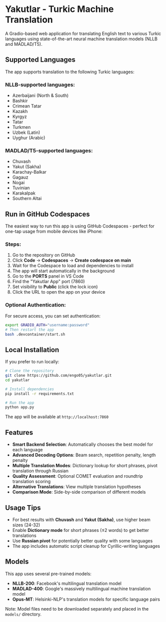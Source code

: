 # Yakutlar - Turkic Machine Translation

A Gradio-based web application for translating English text to various Turkic languages using state-of-the-art neural machine translation models (NLLB and MADLAD/T5).

## Supported Languages

The app supports translation to the following Turkic languages:

### NLLB-supported languages:
- Azerbaijani (North & South)
- Bashkir
- Crimean Tatar
- Kazakh
- Kyrgyz
- Tatar
- Turkmen
- Uzbek (Latin)
- Uyghur (Arabic)

### MADLAD/T5-supported languages:
- Chuvash
- Yakut (Sakha)
- Karachay-Balkar
- Gagauz
- Nogai
- Tuvinian
- Karakalpak
- Southern Altai

## Run in GitHub Codespaces

The easiest way to run this app is using GitHub Codespaces - perfect for one-tap usage from mobile devices like iPhone:

### Steps:
1. Go to the repository on GitHub
2. Click **Code** → **Codespaces** → **Create codespace on main**
3. Wait for the Codespace to load and dependencies to install
4. The app will start automatically in the background
5. Go to the **PORTS** panel in VS Code
6. Find the "Yakutlar App" port (7860)
7. Set visibility to **Public** (click the lock icon)
8. Click the URL to open the app on your device

### Optional Authentication:
For secure access, you can set authentication:
```bash
export GRADIO_AUTH="username:password"
# Then restart the app
bash .devcontainer/start.sh
```

## Local Installation

If you prefer to run locally:

```bash
# Clone the repository
git clone https://github.com/engo05/yakutlar.git
cd yakutlar

# Install dependencies
pip install -r requirements.txt

# Run the app
python app.py
```

The app will be available at `http://localhost:7860`

## Features

- **Smart Backend Selection**: Automatically chooses the best model for each language
- **Advanced Decoding Options**: Beam search, repetition penalty, length penalty
- **Multiple Translation Modes**: Dictionary lookup for short phrases, pivot translation through Russian
- **Quality Assessment**: Optional COMET evaluation and roundtrip translation scoring
- **Alternative Translations**: View multiple translation hypotheses
- **Comparison Mode**: Side-by-side comparison of different models

## Usage Tips

- For best results with **Chuvash** and **Yakut (Sakha)**, use higher beam sizes (24-32)
- Enable **Dictionary mode** for short phrases (≤2 words) to get better translations
- Use **Russian pivot** for potentially better quality with some languages
- The app includes automatic script cleanup for Cyrillic-writing languages

## Models

This app uses several pre-trained models:
- **NLLB-200**: Facebook's multilingual translation model
- **MADLAD-400**: Google's massively multilingual machine translation model
- **Opus-MT**: Helsinki-NLP's translation models for specific language pairs

Note: Model files need to be downloaded separately and placed in the `models/` directory.